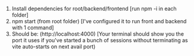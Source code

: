 1) Install dependencies for root/backend/frontend [run npm -i in each folder]
2) npm start (from root folder) [I've configured it to run front and backend with 1 command]
3) Should be: (http://localhost:4000) [Your terminal should show you the port it uses if you've started a bunch of sessions without terminating as vite auto-starts on next avail port)